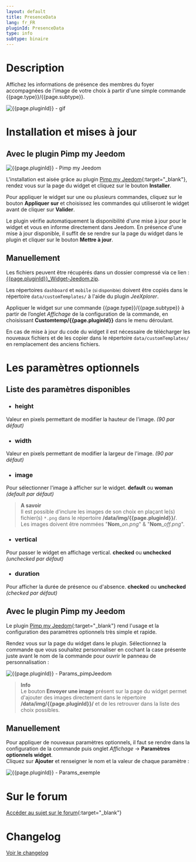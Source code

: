 ```yaml
---
layout: default
title: PresenceData
lang: fr_FR
pluginId: PresenceData
type: info
subtype: binaire
---
```


# Description

Affichez les informations de présence des membres du foyer accompagnées de l'image de votre choix à partir d'une simple commande {{page.type}}/{{page.subtype}}.

![{{page.pluginId}} - gif]({{site.baseurl}}/{{page.pluginId}}/img/{{page.pluginId}}.gif "{{page.pluginId}} - gif")

# Installation et mises à jour

## Avec le plugin Pimp my Jeedom

![{{page.pluginId}} - Pimp my Jeedom]({{site.baseurl}}/{{page.pluginId}}/img/{{page.pluginId}}_pimpJeedom.png "{{page.pluginId}} - Pimp my Jeedom")

L'installation est aisée grâce au plugin [Pimp my Jeedom]({{site.market}}/index.php?v=d&plugin_id=4005){:target="\_blank"}, rendez vous sur la page du widget et cliquez sur le bouton **Installer**.

Pour appliquer le widget sur une ou plusieurs commandes, cliquez sur le bouton **Appliquer sur** et choisissez les commandes qui utiliseront le widget avant de cliquer sur **Valider**.

Le plugin vérifie automatiquement la disponibilité d'une mise à jour pour le widget et vous en informe directement dans Jeedom. En présence d'une mise à jour disponible, il suffit de se rendre sur la page du widget dans le plugin et cliquer sur le bouton **Mettre à jour**.

## Manuellement

Les fichiers peuvent être récupérés dans un dossier compressé via ce lien : [{{page.pluginId}}_Widget-Jeedom.zip](https://github.com/Salvialf/JEEDOM-Widget-{{page.pluginId}}/raw/master/{{page.pluginId}}_WidgetJeedom.zip).

Les répertoires `dashboard` et `mobile` <small>(si disponible)</small> doivent être copiés dans le répertoire `data/customTemplates/` à l'aide du plugin *JeeXplorer*.

Appliquer le widget sur une commande {{page.type}}/{{page.subtype}} à partir de l’onglet *Affichage* de la configuration de la commande, en choisissant **Customtemp/{{page.pluginId}}** dans le menu déroulant.

En cas de mise à jour du code du widget il est nécessaire de télécharger les nouveaux fichiers et de les copier dans le répertoire `data/customTemplates/` en remplacement des anciens fichiers.

# Les paramètres optionnels

## Liste des paramètres disponibles

* ### height
Valeur en pixels permettant de modifier la hauteur de l'image. *(90 par défaut)*

* ### width
Valeur en pixels permettant de modifier la largeur de l'image. *(90 par défaut)*

* ### image
Pour sélectionner l'image à afficher sur le widget. **default** ou **woman** *(default par défaut)*
> **A savoir**    
Il est possible d'inclure les images de son choix en plaçant le(s) fichier(s) `*.png` dans le répertoire **/data/img/{{page.pluginId}}/**.    
Les images doivent être nommées "**Nom**\_*on.png*" & "**Nom**\_*off.png*".

* ### vertical
Pour passer le widget en affichage vertical. **checked** ou **unchecked** *(unchecked par défaut)*

* ### duration
Pour afficher la durée de présence ou d'absence. **checked** ou **unchecked** *(checked par défaut)*

## Avec le plugin Pimp my Jeedom

Le plugin [Pimp my Jeedom]({{site.market}}/index.php?v=d&plugin_id=4005){:target="\_blank"} rend l'usage et la configuration des paramètres optionnels très simple et rapide.

Rendez vous sur la page du widget dans le plugin. Sélectionnez la commande que vous souhaitez personnaliser en cochant la case présente juste avant le nom de la commande pour ouvrir le panneau de personnalisation :

![{{page.pluginId}} - Params_pimpJeedom]({{site.baseurl}}/{{page.pluginId}}/img/{{page.pluginId}}_Params_pimpJeedom.png "{{page.pluginId}} - Params_pimpJeedom")

> **Info**    
Le bouton **Envoyer une image** présent sur la page du widget permet d'ajouter des images directement dans le répertoire **/data/img/{{page.pluginId}}/** et de les retrouver dans la liste des choix possibles.

## Manuellement

Pour appliquer de nouveaux paramètres optionnels, il faut se rendre dans la configuration de la commande puis onglet *Affichage* -> **Paramètres optionnels widget**.    
Cliquez sur **Ajouter** et renseigner le nom et la valeur de chaque paramètre :

![{{page.pluginId}} - Params_exemple]({{site.baseurl}}/{{page.pluginId}}/img/{{page.pluginId}}_Params_Example.png "{{page.pluginId}} - Params_exemple")

# Sur le forum

[Accéder au sujet sur le forum](https://community.jeedom.com/t/salvialf-widget-presencedata-info-binaire/6161){:target="\_blank"}

# Changelog

[Voir le changelog]({{site.baseurl}}/{{page.pluginId}}/{{page.lang}}/changelog)

